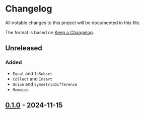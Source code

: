 # Changelog
All notable changes to this project will be documented in this file.

The format is based on [Keep a Changelog](https://keepachangelog.com/en/1.1.0/).

## Unreleased
### Added
* `Equal` and `IsSubset`
* `Collect` and `Insert`
* `Union` and `SymmetricDifference`
* `Memoize`

## [0.1.0](https://github.com/coady/iterset/releases/tag/v0.1.0) - 2024-11-15
